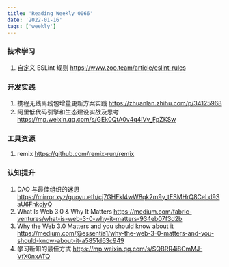 ```yaml
---
title: 'Reading Weekly 0066'
date: '2022-01-16'
tags: ['weekly']
---
```


### 技术学习

1. 自定义 ESLint 规则 https://www.zoo.team/article/eslint-rules

### 开发实践

1. 携程无线离线包增量更新方案实践 https://zhuanlan.zhihu.com/p/34125968
2. 阿里低代码引擎和生态建设实战及思考 https://mp.weixin.qq.com/s/GEk0QtA0v4q4lVv_FpZKSw

### 工具资源

1. remix https://github.com/remix-run/remix

### 认知提升

1. DAO 与最佳组织的迷思 https://mirror.xyz/guoyu.eth/cj7GHFkl4wW8qk2m9y_tESMHrQ8CeLd9SaU6FhkojyQ
2. What Is Web 3.0 & Why It Matters https://medium.com/fabric-ventures/what-is-web-3-0-why-it-matters-934eb07f3d2b
3. Why the Web 3.0 Matters and you should know about it https://medium.com/@essentia1/why-the-web-3-0-matters-and-you-should-know-about-it-a5851d63c949
4. 学习新知的最佳方式 https://mp.weixin.qq.com/s/SQBRR4i8CmMJ-VfX0nxATQ
